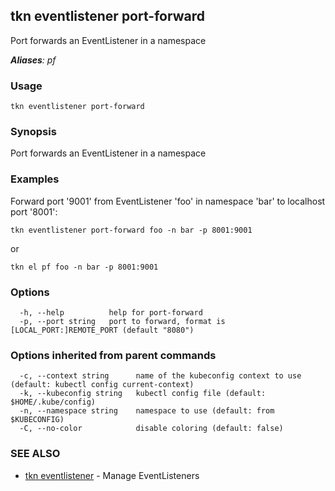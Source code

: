 ## tkn eventlistener port-forward

Port forwards an EventListener in a namespace

***Aliases**: pf*

### Usage

```
tkn eventlistener port-forward
```

### Synopsis

Port forwards an EventListener in a namespace

### Examples

Forward port '9001' from EventListener 'foo' in namespace 'bar' to localhost port '8001':

	tkn eventlistener port-forward foo -n bar -p 8001:9001

or

	tkn el pf foo -n bar -p 8001:9001


### Options

```
  -h, --help          help for port-forward
  -p, --port string   port to forward, format is [LOCAL_PORT:]REMOTE_PORT (default "8080")
```

### Options inherited from parent commands

```
  -c, --context string      name of the kubeconfig context to use (default: kubectl config current-context)
  -k, --kubeconfig string   kubectl config file (default: $HOME/.kube/config)
  -n, --namespace string    namespace to use (default: from $KUBECONFIG)
  -C, --no-color            disable coloring (default: false)
```

### SEE ALSO

* [tkn eventlistener](tkn_eventlistener.md)	 - Manage EventListeners

